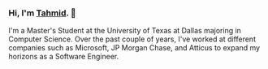 ### Hi, I'm <a href="https://tahmidimran.com" target="_blank">Tahmid</a>. 👋

I'm a Master's Student at the University of Texas at Dallas majoring in Computer Science. Over the past couple of years, I've worked at different companies such as Microsoft, JP Morgan Chase, and Atticus to expand my horizons as a Software Engineer.

<!--
<hr />



![Tahmid's GitHub Contributions](https://github-readme-stats.vercel.app/api?username=Tahmid2000&show_icons=true&hide_border=true&count_private=true&hide=stars)

**Tahmid2000/Tahmid2000** is a ✨ _special_ ✨ repository because its `README.md` (this file) appears on your GitHub profile.

Here are some ideas to get you started:

- 🔭 I’m currently working on ...
- 🌱 I’m currently learning ...
- 👯 I’m looking to collaborate on ...
- 🤔 I’m looking for help with ...
- 💬 Ask me about ...
- 📫 How to reach me: ...
- 😄 Pronouns: ...
- ⚡ Fun fact: ...
-->
